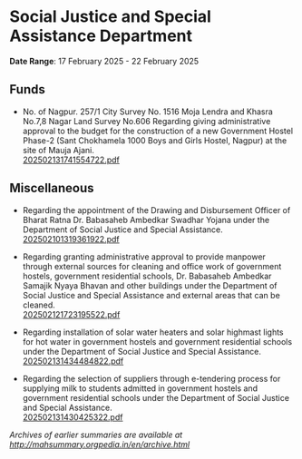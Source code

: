 # Social Justice and Special Assistance Department

**Date Range**: 17 February 2025 - 22 February 2025


## Funds
- No. of Nagpur. 257/1 City Survey No. 1516 Moja Lendra and Khasra No.7,8 Nagar Land Survey No.606 Regarding giving administrative approval to the budget for the construction of a new Government Hostel Phase-2 (Sant Chokhamela 1000 Boys and Girls Hostel, Nagpur) at the site of Mauja Ajani.\
  [202502131741554722.pdf](https://gr.maharashtra.gov.in/Site/Upload/Government%20Resolutions/English/202502131741554722.pdf)

## Miscellaneous
- Regarding the appointment of the Drawing and Disbursement Officer of Bharat Ratna Dr. Babasaheb Ambedkar Swadhar Yojana under the Department of Social Justice and Special Assistance.\
  [202502101319361922.pdf](https://gr.maharashtra.gov.in/Site/Upload/Government%20Resolutions/English/202502101319361922.pdf)

- Regarding granting administrative approval to provide manpower through external sources for cleaning and office work of government hostels, government residential schools, Dr. Babasaheb Ambedkar Samajik Nyaya Bhavan and other buildings under the Department of Social Justice and Special Assistance and external areas that can be cleaned.\
  [202502121723195522.pdf](https://gr.maharashtra.gov.in/Site/Upload/Government%20Resolutions/English/202502121723195522.pdf)

- Regarding installation of solar water heaters and solar highmast lights for hot water in government hostels and government residential schools under the Department of Social Justice and Special Assistance.\
  [202502131434484822.pdf](https://gr.maharashtra.gov.in/Site/Upload/Government%20Resolutions/English/202502131434484822.pdf)

- Regarding the selection of suppliers through e-tendering process for supplying milk to students admitted in government hostels and government residential schools under the Department of Social Justice and Special Assistance.\
  [202502131430425322.pdf](https://gr.maharashtra.gov.in/Site/Upload/Government%20Resolutions/English/202502131430425322.pdf)


*Archives of earlier summaries are available at http://mahsummary.orgpedia.in/en/archive.html*